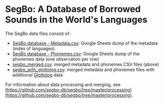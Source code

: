 # SegBo: A Database of Borrowed Sounds in the World's Languages

The SegBo data files consist of:

- [SegBo database - Metadata.csv](SegBo%20database%20-%20Metadata.csv): Google Sheets dump of the metadata (index of languages)
- [SegBo database - Phonemes.csv](SegBo%20database%20-%20Phonemes.csv): Google Sheets dump of the phonemes data (one observation per row)
- [segbo_merged.csv](segbo_merged.csv): merged metadata and phonemes CSV files (above)
- [segbo_with_glottolog.csv](segbo_with_glottolog.csv): merged metadata and phonemes files with additional [Glottolog](https://glottolog.org/) data

For information about data processing and merging, see [https://github.com/segbo-db/segbo/tree/master/processing](https://github.com/segbo-db/segbo/tree/master/processing).
